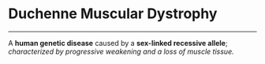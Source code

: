 # Duchenne Muscular Dystrophy
---
A **human genetic disease** caused by a **sex-linked recessive allele**; *characterized by progressive weakening and a loss of muscle tissue.*